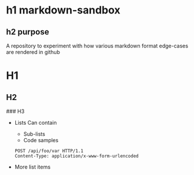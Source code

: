 h1 markdown-sandbox
================

h2 purpose
-------

A repository to experiment with how various markdown format edge-cases are rendered in github

# H1

## H2

### H3

* Lists Can contain
    * Sub-lists
    * Code samples

    ```http
    POST /api/foo/var HTTP/1.1
    Content-Type: application/x-www-form-urlencoded
    ```
* More list items
